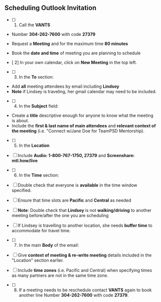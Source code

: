 ## Scheduling Outlook Invitation

- [ ] 1. Call the **VANTS** 
- Number **304-262-7600**  with code **27379** 
- Request a **Meeting** and for the maximum time **80 minutes** 
- Book the **date and time** of meeting you are planning to schedule 

- [ 2] In your own calendar, click on **New Meeting** in the top left.

- [ ] 3. In the **To** section:
- Add **all** meeting attendees by email including **Lindsey**
- **Note** if Lindsey is traveling, her gmail calendar may need to be included.

- [ ] 4. In the **Subject** field: 
- Create a **title** descriptive enough for anyone to know what the meeting is about. 
- Include the **first & last name of main attendees** and **relevant context of the meeting** (i.e. "Connect w/Jane Doe for TeamPSD Mentorship).

- [ ] 5. In the **Location**
- [ ] Include **Audio: 1-800-767-1750, 27379** and **Screenshare: mtl.how/live**

- [ ] 6. In the **Time** section: 
- [ ] Double check that everyone is **available** in the time window specified.  
- [ ] Ensure that time slots are **Pacific** and **Central** as needed
- [ ] **Note**: Double check that **Lindsey** is not **walking/driving** to another meeting before/after the one you are scheduling
- [ ] If Lindsey is travelling to another location, she needs **buffer time** to accommodate for travel time.

- [ ] 7. In the main **Body** of the email:
- [ ] Give **context of meeting & re-write meeting** details included in the "Location" section earlier. 
- [ ] Include **time zones** (i.e. Pacific and Central) when specifying times as many partners are not in the same time zone.

- [ ] 8. If a meeting needs to be reschedule contact **VANTS** again to book another line Number **304-262-7600**  with code **27379**.
